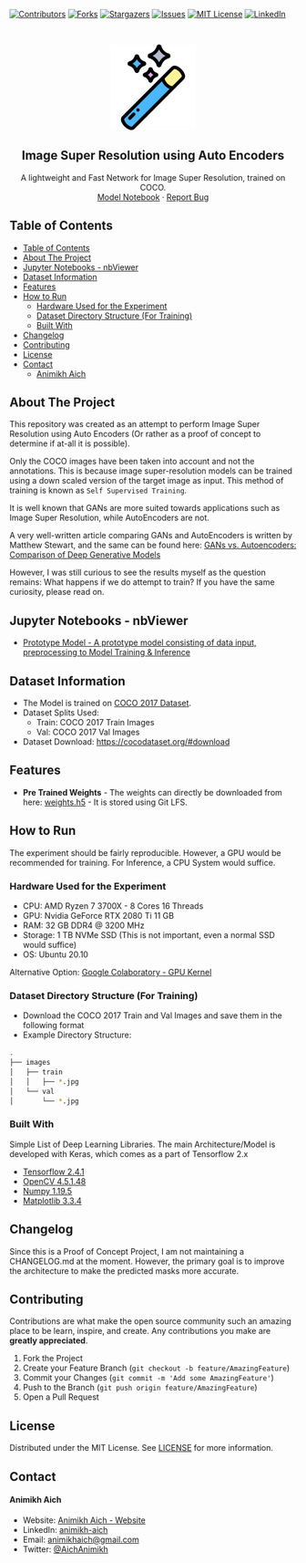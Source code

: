 [![Contributors][contributors-shield]][contributors-url]
[![Forks][forks-shield]][forks-url]
[![Stargazers][stars-shield]][stars-url]
[![Issues][issues-shield]][issues-url]
[![MIT License][license-shield]][license-url]
[![LinkedIn][linkedin-shield]][linkedin-url]

<!-- PROJECT LOGO -->
<br />
<p align="center">
    <img src="assets/logo.png" alt="Logo" width="150" height="150">

  <h2 align="center">Image Super Resolution using Auto Encoders</h2>

  <p align="center">
    A lightweight and Fast Network for Image Super Resolution, trained on COCO.
    <br />
    <a href="https://nbviewer.jupyter.org/github/animikhaich/Image-Super-Resolution-Autoencoders/blob/main/Prototype%20Model.ipynb">Model Notebook</a>
    ·
    <a href="https://github.com/animikhaich/Image-Super-Resolution-Autoencoders/issues/new">Report Bug</a>
  </p>
</p>

<!-- TABLE OF CONTENTS -->

## Table of Contents

- [Table of Contents](#table-of-contents)
- [About The Project](#about-the-project)
- [Jupyter Notebooks - nbViewer](#jupyter-notebooks---nbviewer)
- [Dataset Information](#dataset-information)
- [Features](#features)
- [How to Run](#how-to-run)
  - [Hardware Used for the Experiment](#hardware-used-for-the-experiment)
  - [Dataset Directory Structure (For Training)](#dataset-directory-structure-for-training)
  - [Built With](#built-with)
- [Changelog](#changelog)
- [Contributing](#contributing)
- [License](#license)
- [Contact](#contact)
    - [Animikh Aich](#animikh-aich)

<!-- ABOUT THE PROJECT -->

## About The Project

This repository was created as an attempt to perform Image Super Resolution using Auto Encoders (Or rather as a proof of concept to determine if at-all it is possible). 

Only the COCO images have been taken into account and not the annotations. This is because image super-resolution models can be trained using a down scaled version of the target image as input. This method of training is known as `Self Supervised Training`.

It is well known that GANs are more suited towards applications such as Image Super Resolution, while AutoEncoders are not.

A very well-written article comparing GANs and AutoEncoders is written by Matthew Stewart, and the same can be found here: [GANs vs. Autoencoders: Comparison of Deep Generative Models](https://towardsdatascience.com/gans-vs-autoencoders-comparison-of-deep-generative-models-985cf15936ea)

However, I was still curious to see the results myself as the question remains: What happens if we do attempt to train? If you have the same curiosity, please read on.

## Jupyter Notebooks - nbViewer

- [Prototype Model - A prototype model consisting of data input, preprocessing to Model Training & Inference](https://nbviewer.jupyter.org/github/animikhaich/Image-Super-Resolution-Autoencoders/blob/main/Prototype%20Model.ipynb)


## Dataset Information

- The Model is trained on [COCO 2017 Dataset](https://cocodataset.org/).
- Dataset Splits Used:
  - Train: COCO 2017 Train Images
  - Val: COCO 2017 Val Images
- Dataset Download: https://cocodataset.org/#download

## Features

- **Pre Trained Weights** - The weights can directly be downloaded from here: [weights.h5](https://github.com/animikhaich/Image-Super-Resolution-Autoencoders/blob/main/weights.h5) - It is stored using Git LFS.

<!-- ## Results

Images (Left to Right): `Input Image`, `Predicted Image`, `Thresholded Mask @ 0.5`, `Ground Truth Mask`

![Result 1](assets/result_1.png)
![Result 2](assets/result_2.png)
![Result 3](assets/result_3.png)
![Result 4](assets/result_4.png)
![Result 5](assets/result_5.png)
![Result 6](assets/result_6.png)
![Result 7](assets/result_7.png)
![Result 8](assets/result_8.png)
![Result 9](assets/result_9.png)
![Result 10](assets/result_10.png)
![Result 11](assets/result_11.png)
![Result 12](assets/result_12.png) -->

## How to Run

The experiment should be fairly reproducible. However, a GPU would be recommended for training. For Inference, a CPU System would suffice.

### Hardware Used for the Experiment

- CPU: AMD Ryzen 7 3700X - 8 Cores 16 Threads
- GPU: Nvidia GeForce RTX 2080 Ti 11 GB
- RAM: 32 GB DDR4 @ 3200 MHz
- Storage: 1 TB NVMe SSD (This is not important, even a normal SSD would suffice)
- OS: Ubuntu 20.10

Alternative Option: [Google Colaboratory - GPU Kernel](https://colab.research.google.com/)

### Dataset Directory Structure (For Training)

- Download the COCO 2017 Train and Val Images and save them in the following format
- Example Directory Structure:

```sh
.
├── images
│   ├── train
│   │   ├── *.jpg
│   └── val
│       └── *.jpg
```

### Built With

Simple List of Deep Learning Libraries. The main Architecture/Model is developed with Keras, which comes as a part of Tensorflow 2.x

- [Tensorflow 2.4.1](https://www.tensorflow.org/)
- [OpenCV 4.5.1.48](https://opencv.org/)
- [Numpy 1.19.5](https://numpy.org/)
- [Matplotlib 3.3.4](https://matplotlib.org/)


## Changelog

Since this is a Proof of Concept Project, I am not maintaining a CHANGELOG.md at the moment. However, the primary goal is to improve the architecture to make the predicted masks more accurate.


## Contributing

Contributions are what make the open source community such an amazing place to be learn, inspire, and create. Any contributions you make are **greatly appreciated**.

1. Fork the Project
2. Create your Feature Branch (`git checkout -b feature/AmazingFeature`)
3. Commit your Changes (`git commit -m 'Add some AmazingFeature'`)
4. Push to the Branch (`git push origin feature/AmazingFeature`)
5. Open a Pull Request

## License

Distributed under the MIT License. See [LICENSE](LICENSE.md) for more information.

## Contact

#### Animikh Aich

- Website: [Animikh Aich - Website](http://www.animikh.me/)
- LinkedIn: [animikh-aich](https://www.linkedin.com/in/animikh-aich/)
- Email: [animikhaich@gmail.com](mailto:animikhaich@gmail.com)
- Twitter: [@AichAnimikh](https://twitter.com/AichAnimikh)

<!-- MARKDOWN LINKS & IMAGES -->

[contributors-shield]: https://img.shields.io/github/contributors/animikhaich/Image-Super-Resolution-Autoencoders.svg?style=flat-square
[contributors-url]: https://github.com/animikhaich/Image-Super-Resolution-Autoencoders/graphs/contributors
[forks-shield]: https://img.shields.io/github/forks/animikhaich/Image-Super-Resolution-Autoencoders.svg?style=flat-square
[forks-url]: https://github.com/animikhaich/Image-Super-Resolution-Autoencoders/network/members
[stars-shield]: https://img.shields.io/github/stars/animikhaich/Image-Super-Resolution-Autoencoders.svg?style=flat-square
[stars-url]: https://github.com/animikhaich/Image-Super-Resolution-Autoencoders/stargazers
[issues-shield]: https://img.shields.io/github/issues/animikhaich/Image-Super-Resolution-Autoencoders.svg?style=flat-square
[issues-url]: https://github.com/animikhaich/Image-Super-Resolution-Autoencoders/issues
[license-shield]: https://img.shields.io/github/license/animikhaich/Image-Super-Resolution-Autoencoders.svg?style=flat-square
[license-url]: https://github.com/animikhaich/Image-Super-Resolution-Autoencoders/blob/master/LICENSE.md
[linkedin-shield]: https://img.shields.io/badge/-LinkedIn-black.svg?style=flat-square&logo=linkedin&colorB=555
[linkedin-url]: https://linkedin.com/in/animikh-aich/
[product-screenshot]: assets/face-blur-demo.gif
